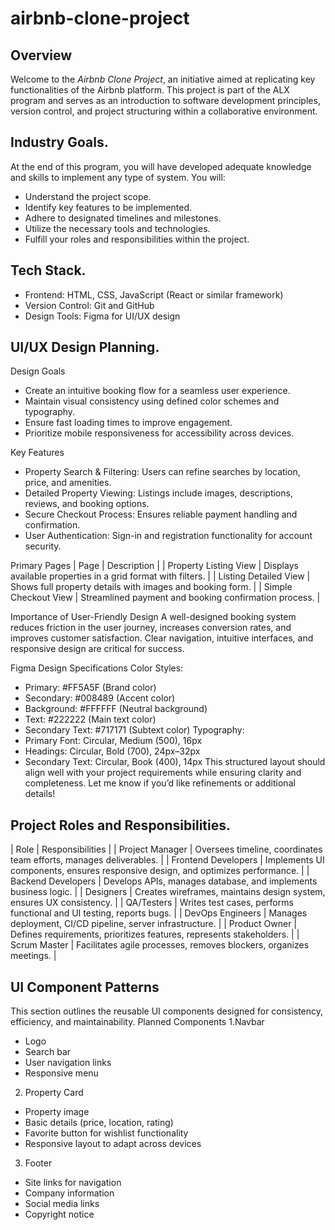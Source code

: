 # airbnb-clone-project

## Overview
Welcome to the *Airbnb Clone Project*, an initiative aimed at replicating key functionalities of the Airbnb platform. This project is part of the ALX program and serves as an introduction to software development principles, version control, and project structuring within a collaborative environment.

## Industry Goals.
At the end of this program, you will have developed adequate knowledge and skills to implement any type of system. You will:

- Understand the project scope.
- Identify key features to be implemented.
- Adhere to designated timelines and milestones.
- Utilize the necessary tools and technologies.
- Fulfill your roles and responsibilities within the project.

## Tech Stack.

- Frontend: HTML, CSS, JavaScript (React or similar framework)
- Version Control: Git and GitHub
- Design Tools: Figma for UI/UX design

## UI/UX Design Planning.
Design Goals
- Create an intuitive booking flow for a seamless user experience.
- Maintain visual consistency using defined color schemes and typography.
- Ensure fast loading times to improve engagement.
- Prioritize mobile responsiveness for accessibility across devices.

Key Features
- Property Search & Filtering: Users can refine searches by location, price, and amenities.
- Detailed Property Viewing: Listings include images, descriptions, reviews, and booking options.
- Secure Checkout Process: Ensures reliable payment handling and confirmation.
- User Authentication: Sign-in and registration functionality for account security.

Primary Pages
| Page                  | Description                                                  | 
| Property Listing View | Displays available properties in a grid format with filters. | 
| Listing Detailed View | Shows full property details with images and booking form.    | 
| Simple Checkout View  | Streamlined payment and booking confirmation process.        | 

Importance of User-Friendly Design
A well-designed booking system reduces friction in the user journey, increases conversion rates, and improves customer satisfaction. Clear navigation, intuitive interfaces, and responsive design are critical for success.

Figma Design Specifications
Color Styles:
- Primary: #FF5A5F (Brand color)
- Secondary: #008489 (Accent color)
- Background: #FFFFFF (Neutral background)
- Text: #222222 (Main text color)
- Secondary Text: #717171 (Subtext color)
Typography:
- Primary Font: Circular, Medium (500), 16px
- Headings: Circular, Bold (700), 24px–32px
- Secondary Text: Circular, Book (400), 14px
This structured layout should align well with your project requirements while ensuring clarity and completeness. Let me know if you’d like refinements or additional details!

## Project Roles and Responsibilities.

| Role                | Responsibilities                                                                | 
| Project Manager     | Oversees timeline, coordinates team efforts, manages deliverables.              | 
| Frontend Developers | Implements UI components, ensures responsive design, and optimizes performance. | 
| Backend Developers  | Develops APIs, manages database, and implements business logic.                 | 
| Designers           | Creates wireframes, maintains design system, ensures UX consistency.            | 
| QA/Testers          | Writes test cases, performs functional and UI testing, reports bugs.            | 
| DevOps Engineers    | Manages deployment, CI/CD pipeline, server infrastructure.                      | 
| Product Owner       | Defines requirements, prioritizes features, represents stakeholders.            | 
| Scrum Master        | Facilitates agile processes, removes blockers, organizes meetings.              | 

## UI Component Patterns

This section outlines the reusable UI components designed for consistency, efficiency, and maintainability.
Planned Components
1.Navbar
 - Logo
 - Search bar
 - User navigation links
 - Responsive menu
2. Property Card
 - Property image
 - Basic details (price, location, rating)
 - Favorite button for wishlist functionality
 - Responsive layout to adapt across devices
3. Footer
 - Site links for navigation
 - Company information
 - Social media links
 - Copyright notice








